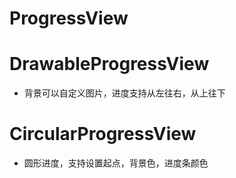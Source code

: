 # ProgressView

# DrawableProgressView
* 背景可以自定义图片，进度支持从左往右，从上往下

# CircularProgressView
* 圆形进度，支持设置起点，背景色，进度条颜色

